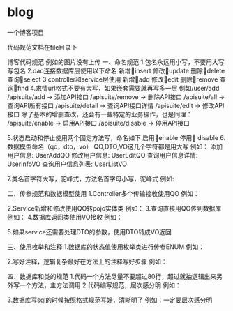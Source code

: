 # blog
一个博客项目


代码规范文档在file目录下

博客代码规范
例如的图片没有上传
一、命名规范
1.包名永远用小写，不要用大写写包名
2.dao连接数据库层使用以下命名
新增insert
修改update
删除delete
查询select
3.controller和service层使用
新增add
修改edit
删除remove
查询find
4.求情url格式不要有大写，如果嵌套需要就再写多一层
例如/user/add
/apisuite/add → 添加API接口
/apisuite/remove → 删除API接口
/apisuite/all → 查询API所有接口
/apisuite/detail → 查询API接口详情
/apisuite/edit → 修改API接口
除了基本的增删查改，还会有一些特定的业务操作，也是同理：
/apisuite/enable → 启用API接口
/apisuite/disable → 停用API接口

5.状态启动和停止使用两个固定方法写，命名如下
启用enable
停用 disable
6.数据模型命名（qo，dto，vo）
QO,DTO,VO这几个字符都是用大写
例如：
添加用户信息: UserAddQO
修改用户信息: UserEditQO
查询用户信息详情: UserInfoVO
查询用户信息列表: UserListVO

7.类名首字符大写，驼峰式，方法名首字母小写，驼峰式
例如:
 

二、传参规范和数据模型使用
1.Controller多个传输接收使用QO
例如：
 
2.Service新增和修改使用QO转pojo实体类
例如： 
3.查询直接用QO传到数据库
例如： 
4.数据库返回类使用VO接收
例如：
 
5.如果service还需要处理DTO的参数，使用DTO转成VO返回

三、使用枚举和注释
1.数据库的状态值使用枚举类进行传参ENUM
例如：
  
2.写好注释，逻辑复杂最好在方法上的注释写好步骤
例如：
 

四、数据库和类的规范
1.代码一个方法尽量不要超过80行，超过就抽逻辑出来另外写一个方法，主方法调用
2.代码编写规范，层次感分明
例如：
 
3.数据库写sql的时候按照格式规范写好，清晰明了
例如：一定要层次感分明
  

